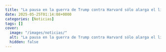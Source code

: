 ```yaml
---
title: "La pausa en la guerra de Trump contra Harvard sólo alarga el limbo para miles de europeos, como la princesa de Bélgica"
date: 2025-05-25T01:14:08+0000
categories: [Noticias]
tags: []
cover:
  image: "/images/noticias/"
  alt: "La pausa en la guerra de Trump contra Harvard sólo alarga el limbo para miles de europeos, como la princesa de Bélgica"
  hidden: false
---
```



